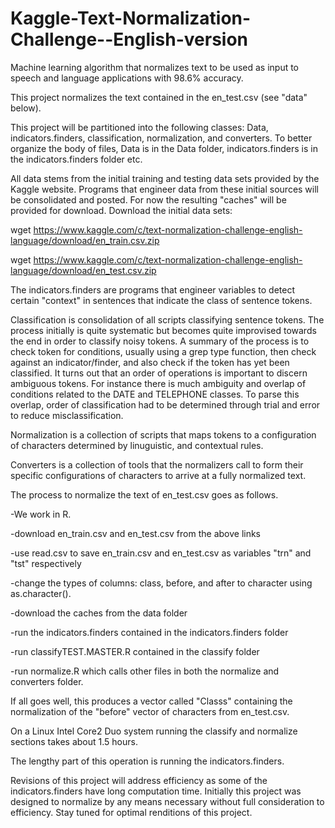# Kaggle-Text-Normalization-Challenge--English-version
Machine learning algorithm that normalizes text to be used as input to speech and language applications with 98.6% accuracy.

This project normalizes the text contained in the en_test.csv (see "data" below).

This project will be partitioned into the following classes: Data, indicators.finders, classification, normalization, and converters. To better organize the body of files, Data is in the Data folder, indicators.finders is in the indicators.finders folder etc.

All data stems from the initial training and testing data sets provided by the Kaggle website. Programs that engineer data from these initial sources will be consolidated and posted. For now the resulting "caches" will be provided for download. 
Download the initial data sets: 

wget https://www.kaggle.com/c/text-normalization-challenge-english-language/download/en_train.csv.zip 

wget https://www.kaggle.com/c/text-normalization-challenge-english-language/download/en_test.csv.zip

The indicators.finders are programs that engineer variables to detect certain "context" in sentences that indicate the class of sentence tokens.

Classification is consolidation of all scripts classifying sentence tokens. The process initially is quite systematic but becomes quite improvised towards the end in order to classify noisy tokens. A summary of the process is to check token for conditions, usually using a grep type function, then check against an indicator/finder, and also check if the token has yet been classified. It turns out that an order of operations is important to discern ambiguous tokens. For instance there is much ambiguity and overlap of conditions related to the DATE and TELEPHONE classes. To parse this overlap, order of classification had to be determined through trial and error to reduce misclassification.

Normalization is a collection of scripts that maps tokens to a configuration of characters determined by linuguistic, and contextual rules.

Converters is a collection of tools that the normalizers call to form their specific configurations of characters to arrive at a fully normalized text.

The process to normalize the text of en_test.csv goes as follows.

-We work in R.

-download en_train.csv and en_test.csv from the above links

-use read.csv to save en_train.csv and en_test.csv as variables "trn" and "tst" respectively

-change the types of columns: class, before, and after to character using as.character().

-download the caches from the data folder

-run the indicators.finders contained in the indicators.finders folder

-run classifyTEST.MASTER.R contained in the classify folder

-run normalize.R which calls other files in both the normalize and converters folder.

If all goes well, this produces a vector called "Classs" containing the normalization of the "before" vector of characters from en_test.csv.

On a Linux Intel Core2 Duo system running the classify and normalize sections takes about 1.5 hours.

The lengthy part of this operation is running the indicators.finders.

Revisions of this project will address efficiency as some of the indicators.finders have long computation time. Initially this project was designed to normalize by any means necessary without full consideration to efficiency. Stay tuned for optimal renditions of this project.

